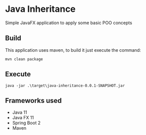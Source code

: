 # Java Inheritance

Simple JavaFX application to apply some basic POO concepts

## Build

This application uses maven, to build it just execute the command:

`mvn clean package`

## Execute

`java -jar .\target\java-inheritance-0.0.1-SNAPSHOT.jar`

## Frameworks used

* Java 11
* Java FX 11
* Spring Boot 2
* Maven

